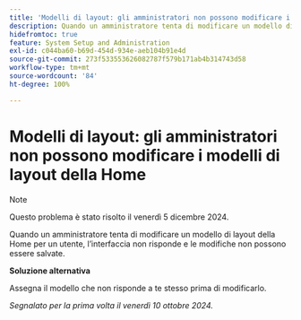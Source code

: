 ```yaml
---
title: 'Modelli di layout: gli amministratori non possono modificare i modelli di layout della Home'
description: Quando un amministratore tenta di modificare un modello di layout della Home per un utente, l’interfaccia non risponde e le modifiche non possono essere salvate.
hidefromtoc: true
feature: System Setup and Administration
exl-id: c044ba60-b69d-454d-934e-aeb104b91e4d
source-git-commit: 273f533553626082787f579b171ab4b314743d58
workflow-type: tm+mt
source-wordcount: '84'
ht-degree: 100%

---
```


# Modelli di layout: gli amministratori non possono modificare i modelli di layout della Home

>[!NOTE]
>
>Questo problema è stato risolto il venerdì 5 dicembre 2024.

Quando un amministratore tenta di modificare un modello di layout della Home per un utente, l’interfaccia non risponde e le modifiche non possono essere salvate.

**Soluzione alternativa**

Assegna il modello che non risponde a te stesso prima di modificarlo.

_Segnalato per la prima volta il venerdì 10 ottobre 2024._
